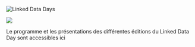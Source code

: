 
![Linked Data Days](/static-assets/img/linked-data-days.jpg)
  
![   ](/static-assets/img/white-space-2.jpg)

Le programme et les présentations des différentes éditions du Linked Data Day sont accessibles ici
